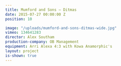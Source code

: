 ```yaml
---
title: Mumford and Sons — Ditmas
date: 2015-07-27 00:00:00 Z
position: 10

image: "/uploads/mumford-and-sons-ditmas-wide.jpg"
vimeo: 134641283
director: Alex Southam
production-company: OB Management
equipment: Arri Alexa 4:3 with Kowa Anamorphic's
layout: project
is-shown: true
---
```


